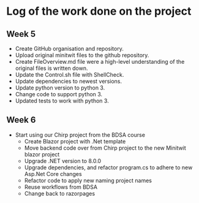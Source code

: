 # Log of the work done on the project

## Week 5

* Create GitHub organisation and repository.
* Upload original minitwit files to the github repository.
* Create FileOverview.md file were a high-level understanding of the original files is written down.
* Update the Control.sh file with ShellCheck.
* Update dependencies to newest versions.
* Update python version to python 3.
* Change code to support python 3.
* Updated tests to work with python 3.

## Week 6

* Start using our Chirp project from the BDSA course
  - Create Blazor project with .Net template
  - Move backend code over from Chirp project to the new Minitwit blazor project
  - Upgrade .NET version to 8.0.0
  - Upgrade dependencies, and refactor program.cs to adhere to new Asp.Net Core changes 
  - Refactor code to apply new naming project names
  - Reuse workflows from BDSA
  - Change back to razorpages
